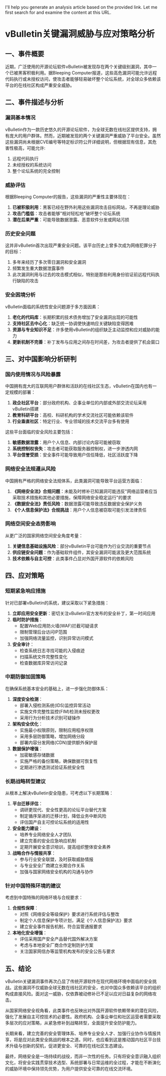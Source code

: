  I'll help you generate an analysis article based on the provided link. Let me first search for and examine the content at this URL.

# vBulletin关键漏洞威胁与应对策略分析

## 一、事件概要

近期，广泛使用的开源论坛软件vBulletin被发现存在两个关键级别漏洞，其中一个已被黑客积极利用。据Bleeping Computer报道，这些高危漏洞可能允许远程代码执行或未授权访问，使攻击者能够轻易破坏整个论坛系统，对全球众多依赖该平台的在线社区构成严重安全威胁。

## 二、事件描述与分析

### 漏洞基本情况

vBulletin作为一款历史悠久的开源论坛软件，为全球无数在线社区提供支持，拥有庞大的用户群体。然而，近期被发现的两个关键漏洞严重威胁了平台安全。虽然这些漏洞尚未根据CVE编号等特定标识符公开详细说明，但根据现有信息，其危害性极高，可能允许:

1. 远程代码执行
2. 未经授权的系统访问
3. 整个论坛系统的完全控制

### 威胁评估

根据Bleeping Computer的报告，这些漏洞的严重性主要体现在：

1. **已被积极利用**：黑客已经在野外利用这些漏洞攻击目标网站，不再是理论威胁
2. **攻击门槛低**：攻击者能够"相对轻松地"破坏整个论坛系统
3. **潜在后果严重**：可能导致数据泄露、恶意软件分发或网站污损

### 历史安全问题

这并非vBulletin首次出现严重安全问题。该平台历史上曾多次成为网络犯罪分子的目标：

1. 多年来经历了多次零日漏洞和安全漏洞
2. 频繁发生重大数据泄露事件
3. 此次漏洞利用与过去的攻击模式相似，特别是那些利用身份验证前远程代码执行缺陷的攻击

### 安全困境分析

vBulletin面临的系统性安全问题源于多方面因素：

1. **老化的代码库**：长期积累的技术债务增加了安全漏洞出现的可能性
2. **支持社区去中心化**：缺乏统一协调使快速响应关键缺陷变得困难
3. **资源与专业知识不足**：许多使用vBulletin的组织缺乏主动监控和应对威胁的能力
4. **更新机制不完善**：补丁发布与应用之间存在时间差，为攻击者提供了机会窗口

## 三、对中国影响分析研判

### 国内使用情况与风险暴露

中国拥有庞大的互联网用户群体和活跃的在线社区生态，vBulletin在国内也有一定规模的部署：

1. **政企社区平台**：部分政府机构、企事业单位的内部或外部交流论坛采用vBulletin搭建
2. **教育科研平台**：高校、科研机构的学术交流社区可能依赖该软件
3. **行业垂直社区**：特定行业、专业领域的技术交流平台多有使用

这些平台面临的安全风险主要包括：

1. **敏感数据泄露**：用户个人信息、内部讨论内容可能被窃取
2. **系统控制权丧失**：攻击者可能获取服务器控制权，进一步渗透内网
3. **平台信誉受损**：安全事件可能导致用户信任降低，社区活跃度下降

### 网络安全法规遵从风险

中国拥有严格的网络安全法规体系，此类漏洞可能导致平台运营方面临：

1. **《网络安全法》合规问题**：未能及时修补已知漏洞可能违反"网络运营者应当采取技术措施和其他必要措施，保障网络安全稳定运行"的要求
2. **《数据安全法》责任风险**：数据泄露可能导致违反数据安全保护义务
3. **《个人信息保护法》合规挑战**：用户个人信息被窃取可能引发法律责任

### 网络空间安全态势影响

从更广泛的国家网络空间安全角度考量：

1. **关键信息基础设施风险**：部分vBulletin平台可能作为行业交流的重要节点
2. **供应链安全问题**：作为基础软件组件，其安全漏洞可能波及更大范围系统
3. **技术依赖与自主可控**：此类事件凸显对外国开源软件的依赖风险

## 四、应对策略

### 短期紧急响应措施

针对已部署vBulletin的系统，建议采取以下紧急措施：

1. **立即应用安全更新**：密切关注vBulletin官方发布的安全补丁，第一时间应用
2. **临时防护措施**：
   - 配置Web应用防火墙(WAF)拦截可疑请求
   - 限制管理后台访问IP范围
   - 加强网络流量监控，识别异常访问模式
3. **安全审计**：
   - 检查系统日志寻找可能的入侵痕迹
   - 扫描系统文件完整性变化
   - 检查数据库异常访问记录

### 中期防御加固策略

在确保系统基本安全的基础上，进一步强化防御体系：

1. **深度安全检测**：
   - 部署入侵检测系统(IDS)监控异常活动
   - 实施文件完整性监控(FIM)检测未授权更改
   - 采用行为分析技术识别可疑操作
2. **架构安全优化**：
   - 实施最小权限原则，限制应用程序权限
   - 采用多层防御策略，增加网络分段
   - 部署内容分发网络(CDN)提供额外保护层
3. **数据保护增强**：
   - 加密敏感存储数据
   - 实施严格的备份策略，确保数据可恢复性
   - 定期进行渗透测试验证系统安全性

### 长期战略转型建议

从根本上解决vBulletin安全隐患，可考虑以下长期策略：

1. **平台迁移评估**：
   - 调研更现代、安全性更高的论坛平台替代方案
   - 制定循序渐进的迁移计划，降低业务中断风险
   - 评估国产自主可控论坛系统的适用性
2. **安全能力建设**：
   - 培养专业网络安全人才团队
   - 建立完善的安全应急响应机制
   - 定期开展安全意识培训，提高组织整体安全素养
3. **战略合作与情报共享**：
   - 参与行业安全联盟，及时获取威胁情报
   - 与专业安全厂商建立长期合作关系
   - 加强与国家网络安全机构的沟通与协作

### 针对中国特殊环境的建议

考虑到中国特殊的网络环境与合规要求：

1. **合规性保障**：
   - 对照《网络安全等级保护》要求进行系统评估与整改
   - 制定个人信息保护专项计划，满足《个人信息保护法》要求
   - 建立安全事件报告机制，符合监管通报要求
2. **本地化安全增强**：
   - 评估采用国产安全产品替代国外解决方案
   - 考虑与本地安全厂商合作定制防护方案
   - 关注国家网信办等监管机构发布的安全公告与要求

## 五、结论

vBulletin关键漏洞事件再次凸显了传统开源软件在现代网络环境中面临的安全挑战。这些漏洞不仅威胁全球无数在线社区的安全，也对中国众多依赖该平台的组织构成直接风险。面对这一威胁，仅依靠被动修补已不足以应对日益复杂的网络攻击。

从国家网络安全视角看，此类事件也反映出对外国开源软件依赖带来的潜在风险，强化了发展自主可控技术的必要性。政府机构、企事业单位和社区运营者需要采取多层次的应对策略，从紧急修补到战略转型，全面提升安全防护能力。

长期来看，建立完善的安全管理体系、培养专业安全人才、加强行业协作与情报共享，将是应对此类安全挑战的根本之道。同时，也应看到这是推动国内社区平台技术升级与创新的契机，促进更安全、可靠的在线社区生态建设。

最终，网络安全是一场持续的战役，而非一次性的任务。只有将安全意识融入组织文化，将安全实践贯穿技术选型、系统部署与日常运维的全过程，才能在不断演化的威胁环境中保持领先优势，为用户提供安全可靠的在线交流环境。